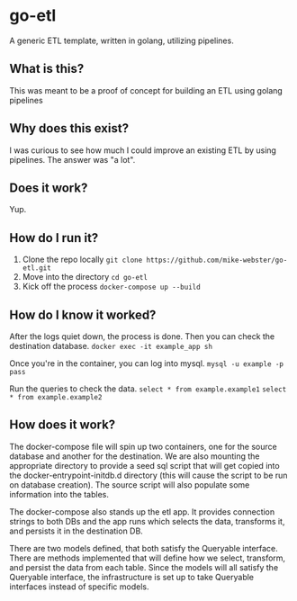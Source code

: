 # go-etl
A generic ETL template, written in golang, utilizing pipelines. 

## What is this?
This was meant to be a proof of concept for building an ETL using golang pipelines

## Why does this exist?
I was curious to see how much I could improve an existing ETL by using pipelines.  The answer was "a lot".

## Does it work?
Yup.

## How do I run it?
1. Clone the repo locally `git clone https://github.com/mike-webster/go-etl.git`
2. Move into the directory `cd go-etl`
3. Kick off the process `docker-compose up --build`

## How do I know it worked?
After the logs quiet down, the process is done.  Then you can check the destination database.
`docker exec -it example_app sh`

Once you're in the container, you can log into mysql.
`mysql -u example -p pass`

Run the queries to check the data.
`select * from example.example1`
`select * from example.example2`

## How does it work?
The docker-compose file will spin up two containers, one for the source database and another for the destination. We are also mounting the appropriate directory to provide a seed sql script that will get copied into the docker-entrypoint-initdb.d directory (this will cause the script to be run on database creation).  The source script will also populate some information into the tables.

The docker-compose also stands up the etl app.  It provides connection strings to both DBs and the app runs which selects the data, transforms it, and persists it in the destination DB.

There are two models defined, that both satisfy the Queryable interface. There are methods implemented that will define how we select, transform, and persist the data from each table.  Since the models will all satisfy the Queryable interface, the infrastructure is set up to take Queryable interfaces instead of specific models.